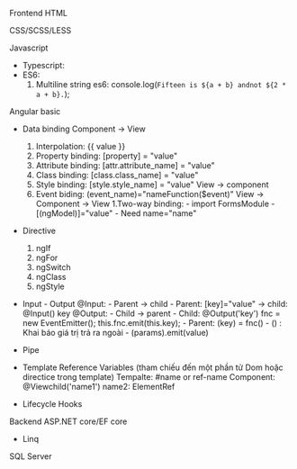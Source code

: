 Frontend
HTML

CSS/SCSS/LESS

Javascript
- Typescript:
- ES6: 
  1. Multiline string es6: console.log(`Fifteen is ${a + b} andnot ${2 * a + b}.`);



Angular basic
- Data binding
  Component -> View 
  1. Interpolation: {{ value }}
  2. Property binding: [property] = "value"
  3. Attribute binding: [attr.attribute_name] = "value"
  4. Class binding: [class.class_name] = "value"
  5. Style binding: [style.style_name] = "value"
  View -> component
  1. Event biding: (event_name)="nameFunction($event)"
  View -> Component -> View
  1.Two-way binding: -  import FormsModule
                     -  [(ngModel)]="value"
                     -  Need name="name"
- Directive
  1. ngIf
  2. ngFor
  3. ngSwitch
  4. ngClass
  5. ngStyle
  
- Input - Output
  @Input: - Parent -> child
          - Parent: [key]="value" -> child: @Input() key
  @Output: - Child -> parent
           - Child: @Output('key') fnc = new EventEmitter<typeData>();
                    this.fnc.emit(this.key);
           - Parent: (key) = fnc()
           - () : Khai báo giá trị trả ra ngoài
           - (params).emit(value)
- Pipe
  
- Template Reference Variables (tham chiếu đến một phần tử Dom hoặc directice trong template)
   Tempalte: #name or ref-name
   Component: @Viewchild('name1') name2: ElementRef
- Lifecycle Hooks
   
Backend
ASP.NET core/EF core
- Linq


SQL Server
  
